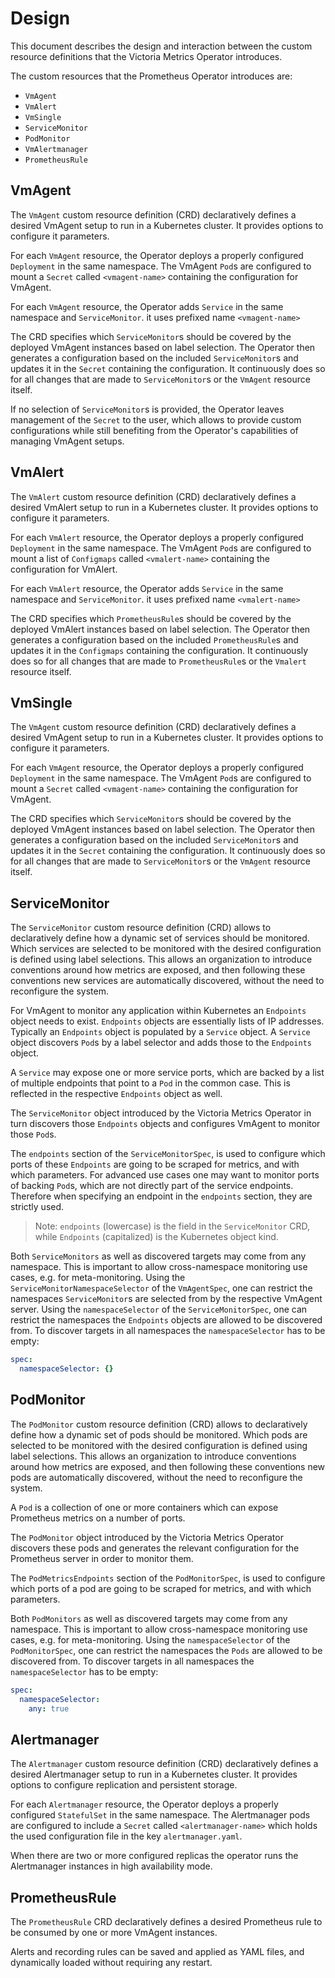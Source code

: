 # Design

This document describes the design and interaction between the custom resource definitions that the Victoria Metrics Operator introduces.

The custom resources that the Prometheus Operator introduces are:

* `VmAgent`
* `VmAlert`
* `VmSingle`
* `ServiceMonitor`
* `PodMonitor` 
* `VmAlertmanager`
* `PrometheusRule`

## VmAgent

The `VmAgent` custom resource definition (CRD) declaratively defines a desired VmAgent setup to run in a Kubernetes cluster. It provides options to configure it parameters. 

For each `VmAgent` resource, the Operator deploys a properly configured `Deployment` in the same namespace. The VmAgent `Pod`s are configured to mount a `Secret` called `<vmagent-name>` containing the configuration for VmAgent.

For each `VmAgent` resource, the Operator adds  `Service` in the same namespace and `ServiceMonitor`. it uses prefixed name `<vmagent-name>`

The CRD specifies which `ServiceMonitor`s should be covered by the deployed VmAgent instances based on label selection. The Operator then generates a configuration based on the included `ServiceMonitor`s and updates it in the `Secret` containing the configuration. It continuously does so for all changes that are made to `ServiceMonitor`s or the `VmAgent` resource itself.

If no selection of `ServiceMonitor`s is provided, the Operator leaves management of the `Secret` to the user, which allows to provide custom configurations while still benefiting from the Operator's capabilities of managing VmAgent setups.

## VmAlert

The `VmAlert` custom resource definition (CRD) declaratively defines a desired VmAlert setup to run in a Kubernetes cluster. It provides options to configure it parameters. 

For each `VmAlert` resource, the Operator deploys a properly configured `Deployment` in the same namespace. The VmAgent `Pod`s are configured to mount a list of `Configmaps` called `<vmalert-name>` containing the configuration for VmAlert.

For each `VmAlert` resource, the Operator adds  `Service` in the same namespace and `ServiceMonitor`. it uses prefixed name `<vmalert-name>`

The CRD specifies which `PrometheusRule`s should be covered by the deployed VmAlert instances based on label selection. The Operator then generates a configuration based on the included `PrometheusRule`s and updates it in the `Configmaps` containing the configuration. It continuously does so for all changes that are made to `PrometheusRule`s or the `Vmalert` resource itself.


## VmSingle

The `VmAgent` custom resource definition (CRD) declaratively defines a desired VmAgent setup to run in a Kubernetes cluster. It provides options to configure it parameters. 

For each `VmAgent` resource, the Operator deploys a properly configured `Deployment` in the same namespace. The VmAgent `Pod`s are configured to mount a `Secret` called `<vmagent-name>` containing the configuration for VmAgent.

The CRD specifies which `ServiceMonitor`s should be covered by the deployed VmAgent instances based on label selection. The Operator then generates a configuration based on the included `ServiceMonitor`s and updates it in the `Secret` containing the configuration. It continuously does so for all changes that are made to `ServiceMonitor`s or the `VmAgent` resource itself.


## ServiceMonitor

The `ServiceMonitor` custom resource definition (CRD) allows to declaratively define how a dynamic set of services should be monitored. Which services are selected to be monitored with the desired configuration is defined using label selections. This allows an organization to introduce conventions around how metrics are exposed, and then following these conventions new services are automatically discovered, without the need to reconfigure the system.

For VmAgent to monitor any application within Kubernetes an `Endpoints` object needs to exist. `Endpoints` objects are essentially lists of IP addresses. Typically an `Endpoints` object is populated by a `Service` object. A `Service` object discovers `Pod`s by a label selector and adds those to the `Endpoints` object.

A `Service` may expose one or more service ports, which are backed by a list of multiple endpoints that point to a `Pod` in the common case. This is reflected in the respective `Endpoints` object as well.

The `ServiceMonitor` object introduced by the Victoria Metrics Operator in turn discovers those `Endpoints` objects and configures VmAgent to monitor those `Pod`s.

The `endpoints` section of the `ServiceMonitorSpec`, is used to configure which ports of these `Endpoints` are going to be scraped for metrics, and with which parameters. For advanced use cases one may want to monitor ports of backing `Pod`s, which are not directly part of the service endpoints. Therefore when specifying an endpoint in the `endpoints` section, they are strictly used.

> Note: `endpoints` (lowercase) is the field in the `ServiceMonitor` CRD, while `Endpoints` (capitalized) is the Kubernetes object kind.

Both `ServiceMonitors` as well as discovered targets may come from any namespace. This is important to allow cross-namespace monitoring use cases, e.g. for meta-monitoring. Using the `ServiceMonitorNamespaceSelector` of the `VmAgentSpec`, one can restrict the namespaces `ServiceMonitor`s are selected from by the respective VmAgent server. Using the `namespaceSelector` of the `ServiceMonitorSpec`, one can restrict the namespaces the `Endpoints` objects are allowed to be discovered from.
To discover targets in all namespaces the `namespaceSelector` has to be empty:
```yaml
spec:
  namespaceSelector: {}
```

## PodMonitor

The `PodMonitor` custom resource definition (CRD) allows to declaratively define how a dynamic set of pods should be monitored.
Which pods are selected to be monitored with the desired configuration is defined using label selections.
This allows an organization to introduce conventions around how metrics are exposed, and then following these conventions new pods are automatically discovered, without the need to reconfigure the system.

A `Pod` is a collection of one or more containers which can expose Prometheus metrics on a number of ports.

The `PodMonitor` object introduced by the Victoria Metrics Operator discovers these pods and generates the relevant configuration for the Prometheus server in order to monitor them. 

The `PodMetricsEndpoints` section of the `PodMonitorSpec`, is used to configure which ports of a pod are going to be scraped for metrics, and with which parameters.

Both `PodMonitors` as well as discovered targets may come from any namespace. This is important to allow cross-namespace monitoring use cases, e.g. for meta-monitoring.
Using the `namespaceSelector` of the `PodMonitorSpec`, one can restrict the namespaces the `Pods` are allowed to be discovered from.
To discover targets in all namespaces the `namespaceSelector` has to be empty:
```yaml
spec:
  namespaceSelector:
    any: true
```

## Alertmanager

The `Alertmanager` custom resource definition (CRD) declaratively defines a desired Alertmanager setup to run in a Kubernetes cluster. It provides options to configure replication and persistent storage.

For each `Alertmanager` resource, the Operator deploys a properly configured `StatefulSet` in the same namespace. The Alertmanager pods are configured to include a `Secret` called `<alertmanager-name>` which holds the used configuration file in the key `alertmanager.yaml`.

When there are two or more configured replicas the operator runs the Alertmanager instances in high availability mode.

## PrometheusRule

The `PrometheusRule` CRD declaratively defines a desired Prometheus rule to be consumed by one or more VmAgent instances. 

Alerts and recording rules can be saved and applied as YAML files, and dynamically loaded without requiring any restart.
